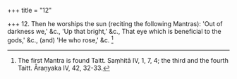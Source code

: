 +++
title = "12"

+++
12. Then he worships the sun (reciting the following Mantras): 'Out of darkness we,' &c., 'Up that bright,' &c., That eye which is beneficial to the gods,' &c., (and) 'He who rose,' &c. [^11] 


[^11]:  The first Mantra is found Taitt. Saṃhitā IV, 1, 7, 4; the third and the fourth Taitt. Āraṇyaka IV, 42, 32-33.

